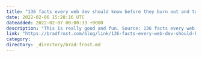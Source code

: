 ```yaml
---
title: "136 facts every web dev should know before they burn out and turn to landscape painting or nude modelling – Baldur Bjarnason"
date: 2022-02-06 15:28:16 UTC
dateadded: 2022-02-07 00:00:33 +0000
description: "This is really good and fun. Source: 136 facts every web dev should know before they burn out and turn to landscape painting or nude modelling –&nbsp;Baldur Bjarnason"
link: "https://bradfrost.com/blog/link/136-facts-every-web-dev-should-know-before-they-burn-out-and-turn-to-landscape-painting-or-nude-modelling-baldur-bjarnason/"
category:
directory: _directory/brad-frost.md
---
```

